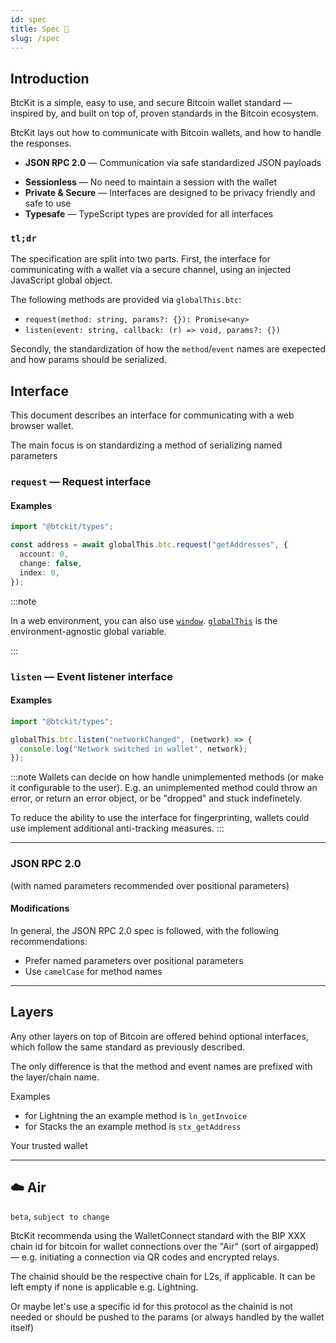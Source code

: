 ```yaml
---
id: spec
title: Spec 🚧
slug: /spec
---
```


## Introduction

BtcKit is a simple, easy to use, and secure Bitcoin wallet standard — inspired by, and built on top of, proven standards in the Bitcoin ecosystem.

BtcKit lays out how to communicate with Bitcoin wallets, and how to handle the responses.

- **JSON RPC 2.0** — Communication via safe standardized JSON payloads
<!-- - **Layered** — Layer-2's are offered behind optional interfaces (e.g. Lightning, Liquid, Stacks) -->
- **Sessionless** — No need to maintain a session with the wallet
- **Private & Secure** — Interfaces are designed to be privacy friendly and safe to use
- **Typesafe** — TypeScript types are provided for all interfaces

### `tl;dr`

The specification are split into two parts.
First, the interface for communicating with a wallet via a secure channel, using an injected JavaScript global object.

The following methods are provided via `globalThis.btc`:

- `request(method: string, params?: {}): Promise<any>`
- `listen(event: string, callback: (r) => void, params?: {})`

Secondly, the standardization of how the `method`/`event` names are exepected and how params should be serialized.

## Interface

This document describes an interface for communicating with a web browser wallet.

The main focus is on standardizing a method of serializing named parameters

### `request` — Request interface

#### Examples

```ts
import "@btckit/types";

const address = await globalThis.btc.request("getAddresses", {
  account: 0,
  change: false,
  index: 0,
});
```

:::note

In a web environment, you can also use [`window`](https://developer.mozilla.org/en-US/docs/Web/API/Window). [`globalThis`](https://developer.mozilla.org/en-US/docs/Web/JavaScript/Reference/Global_Objects/globalThis) is the environment-agnostic global variable.

:::

### `listen` — Event listener interface

#### Examples

```ts
import "@btckit/types";

globalThis.btc.listen("networkChanged", (network) => {
  console.log("Network switched in wallet", network);
});
```

:::note
Wallets can decide on how handle unimplemented methods (or make it configurable to the user).
E.g. an unimplemented method could throw an error, or return an error object, or be "dropped" and stuck indefinetely.

To reduce the ability to use the interface for fingerprinting, wallets could use implement additional anti-tracking measures.
:::

---

### JSON RPC 2.0

(with named parameters recommended over positional parameters)

#### Modifications

In general, the JSON RPC 2.0 spec is followed, with the following recommendations:

- Prefer named parameters over positional parameters
- Use `camelCase` for method names

---

## Layers

Any other layers on top of Bitcoin are offered behind optional interfaces, which follow the same standard as previously described.

The only difference is that the method and event names are prefixed with the layer/chain name.

Examples

- for Lightning the an example method is `ln_getInvoice`
- for Stacks the an example method is `stx_getAddress`

Your trusted wallet

---

## ☁️ Air

`beta`, `subject to change`

BtcKit recommenda using the WalletConnect standard with the BIP XXX chain id for bitcoin for wallet connections over the "Air" (sort of airgapped) — e.g. initiating a connection via QR codes and encrypted relays.

The chainid should be the respective chain for L2s, if applicable. It can be left empty if none is applicable e.g. Lightning.

Or maybe let's use a specific id for this protocol as the chainid is not needed or should be pushed to the params (or always handled by the wallet itself)
